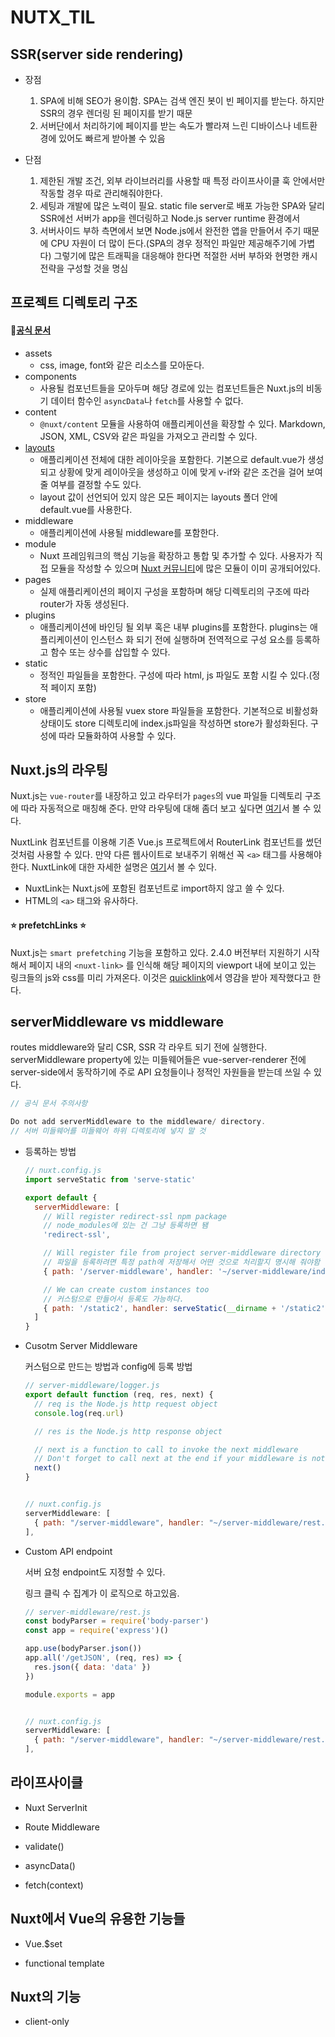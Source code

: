 # NUTX_TIL

## SSR(server side rendering)

* 장점
  1. SPA에 비해 SEO가 용이함. SPA는 검색 엔진 봇이 빈 페이지를 받는다. 하지만 SSR의 경우 렌더링 된 페이지를 받기 때문
  2. 서버단에서 처리하기에 페이지를 받는 속도가 빨라져 느린 디바이스나 네트환경에 있어도 빠르게 받아볼 수 있음

* 단점
  1. 제한된 개발 조건, 외부 라이브러리를 사용할 때 특정 라이프사이클 훅 안에서만 작동할 경우 따로 관리해줘야한다.
  2. 세팅과 개발에 많은 노력이 필요. static file server로 배포 가능한  SPA와 달리 SSR에선 서버가 app을 렌더링하고 Node.js server runtime 환경에서 
  3. 서버사이드 부하 측면에서 보면 Node.js에서 완전한 앱을 만들어서 주기 때문에 CPU 자원이 더 많이 든다.(SPA의 경우 정적인 파일만 제공해주기에 가볍다) 그렇기에 많은 트래픽을 대응해야 한다면 적절한 서버 부하와 현명한 캐시 전략을 구성할 것을 명심  



## 프로젝트 디렉토리 구조

#### :scroll:[공식 문서](https://ko.nuxtjs.org/docs/2.x/directory-structure/nuxt/)

* assets
  * css, image, font와 같은 리소스를 모아둔다.
* components
  * 사용될 컴포넌트들을 모아두며 해당 경로에 있는 컴포넌트들은 Nuxt.js의 비동기 데이터 함수인  `asyncData`나 `fetch`를 사용할 수 없다.
* content
  * `@nuxt/content` 모듈을 사용하여 애플리케이션을 확장할 수 있다. Markdown, JSON, XML, CSV와 같은 파일을 가져오고 관리할 수 있다.
* [layouts](https://nuxtjs.org/docs/2.x/concepts/views#layouts)
  * 애플리케이션 전체에 대한 레이아웃을 포함한다. 기본으로 default.vue가 생성되고 상황에 맞게 레이아웃을 생성하고 이에 맞게 v-if와 같은 조건을 걸어 보여줄 여부를 결정할 수도 있다.
  * layout 값이 선언되어 있지 않은 모든 페이지는 layouts 폴더 안에 default.vue를 사용한다.
* middleware
  * 애플리케이션에 사용될 middleware를 포함한다. 
* module
  * Nuxt 프레임워크의 핵심 기능을 확장하고 통합 및 추가할 수 있다. 사용자가 직접 모듈을 작성할 수 있으며 [Nuxt 커뮤니티](https://github.com/nuxt-community/awesome-nuxt)에 많은 모듈이 이미 공개되어있다.
* pages
  * 실제 애플리케이션의 페이지 구성을 포함하며 해당 디렉토리의 구조에 따라 router가 자동 생성된다.
* plugins
  * 애플리케이션에 바인딩 될 외부 혹은 내부 plugins를 포함한다. plugins는 애플리케이션이 인스턴스 화 되기 전에 실행하며 전역적으로 구성 요소를 등록하고 함수 또는 상수를 삽입할 수 있다.
* static
  * 정적인 파일들을 포함한다. 구성에 따라 html, js 파일도 포함 시킬 수 있다.(정적 페이지 포함)
* store
  * 애플리케이션에 사용될 vuex store 파일들을 포함한다. 기본적으로 비활성화 상태이도 store 디렉토리에 index.js파일을 작성하면 store가 활성화된다. 구성에 따라 모듈화하여 사용할 수 있다.



## Nuxt.js의 라우팅

 Nuxt.js는 `vue-router`를 내장하고 있고 라우터가 `pages`의 vue 파일들 디렉토리 구조에 따라 자동적으로 매칭해 준다. 만약 라우팅에 대해 좀더 보고 싶다면 [여기](https://ko.nuxtjs.org/docs/2.x/features/file-system-routing/)서 볼 수 있다.

 NuxtLink 컴포넌트를 이용해 기존 Vue.js 프로젝트에서 RouterLink 컴포넌트를 썼던 것처럼 사용할 수 있다. 만약 다른 웹사이트로 보내주기 위해선 꼭 `<a>` 태그를 사용해야 한다. NuxtLink에 대한 자세한 설명은 [여기](https://ko.nuxtjs.org/docs/2.x/features/nuxt-components/#the-nuxtlink-component)서 볼 수 있다.

* NuxtLink는 Nuxt.js에 포함된 컴포넌트로 import하지 않고 쓸 수 있다.
* HTML의 `<a>` 태그와 유사하다.



#### :star: prefetchLinks :star:

 Nuxt.js는 `smart prefetching` 기능을 포함하고 있다. 2.4.0 버전부터 지원하기 시작해서 페이지 내의 `<nuxt-link>` 를 인식해 해당 페이지의 viewport 내에 보이고 있는 링크들의 js와 css를 미리 가져온다. 이것은 [quicklink](https://github.com/GoogleChromeLabs/quicklink)에서 영감을 받아 제작했다고 한다.



## serverMiddleware vs middleware

routes middleware와 달리 CSR, SSR 각 라우트 되기 전에 실행한다. serverMiddleware property에 있는 미들웨어들은 vue-server-renderer 전에 server-side에서 동작하기에 주로 API 요청들이나 정적인 자원들을 받는데 쓰일 수 있다.

```javascript
// 공식 문서 주의사항

Do not add serverMiddleware to the middleware/ directory.
// 서버 미들웨어를 미들웨어 하위 디렉토리에 넣지 말 것

```



- 등록하는 방법

  ```javascript
  // nuxt.config.js
  import serveStatic from 'serve-static'
  
  export default {
    serverMiddleware: [
      // Will register redirect-ssl npm package
      // node_modules에 있는 건 그냥 등록하면 됌
      'redirect-ssl',
  
      // Will register file from project server-middleware directory to handle /server-middleware/* requires
      // 파일을 등록하려면 특정 path에 저장해서 어떤 것으로 처리할지 명시해 줘야함
      { path: '/server-middleware', handler: '~/server-middleware/index.js' },
  
      // We can create custom instances too
      // 커스텀으로 만들어서 등록도 가능하다.
      { path: '/static2', handler: serveStatic(__dirname + '/static2') }
    ]
  }
  ```

  

* Cusotm Server Middleware

  커스텀으로 만드는 방법과 config에 등록 방법

  ```javascript
  // server-middleware/logger.js
  export default function (req, res, next) {
    // req is the Node.js http request object
    console.log(req.url)
  
    // res is the Node.js http response object
  
    // next is a function to call to invoke the next middleware
    // Don't forget to call next at the end if your middleware is not an endpoint!
    next()
  }
  
  
  // nuxt.config.js
  serverMiddleware: [
    { path: "/server-middleware", handler: "~/server-middleware/rest.js" },
  ],
  ```



* Custom API endpoint

  서버 요청 endpoint도 지정할 수 있다.

  링크 클릭 수 집계가 이 로직으로 하고있음.

  ```javascript
  // server-middleware/rest.js
  const bodyParser = require('body-parser')
  const app = require('express')()
  
  app.use(bodyParser.json())
  app.all('/getJSON', (req, res) => {
    res.json({ data: 'data' })
  })
  
  module.exports = app
  
  
  // nuxt.config.js
  serverMiddleware: [
    { path: "/server-middleware", handler: "~/server-middleware/rest.js" },
  ],
  ```

  



## 라이프사이클

* Nuxt ServerInit

  

* Route Middleware

  

* validate()

  

* asyncData()

  

* fetch(context)

  



## Nuxt에서 Vue의 유용한 기능들

* Vue.$set



* functional template



## Nuxt의 기능

* client-only

  



